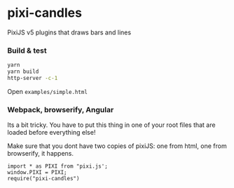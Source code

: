 # pixi-candles
PixiJS v5 plugins that draws bars and lines

### Build & test

```bash
yarn
yarn build
http-server -c-1
```

Open `examples/simple.html`

### Webpack, browserify, Angular

Its a bit tricky. You have to put this thing in one of your root files that are loaded before everything else!

Make sure that you dont have two copies of pixiJS: one from html, one from browserify, it happens. 

```
import * as PIXI from "pixi.js';
window.PIXI = PIXI;
require("pixi-candles")
```
